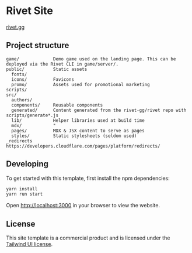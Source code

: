 # Rivet Site

[rivet.gg](https://rivet.gg)

## Project structure

```
game/             Demo game used on the landing page. This can be deployed via the Rivet CLI in game/server/.
public/           Static assets
  fonts/
  icons/          Favicons
  promo/          Assets used for promotional marketing
scripts/
src/
  authors/
  components/     Reusable components
  generated/      Content generated from the rivet-gg/rivet repo with scripts/generate*.js
  lib/            Helper libraries used at build time
  mdx/            "
  pages/          MDX & JSX content to serve as pages
  styles/         Static stylesheets (seldom used)
_redirects        https://developers.cloudflare.com/pages/platform/redirects/
```

## Developing

To get started with this template, first install the npm dependencies:

```bash
yarn install
yarn run start
```

Open [http://localhost:3000](http://localhost:3000) in your browser to view the website.

## License

This site template is a commercial product and is licensed under the [Tailwind UI license](https://tailwindui.com/license).

